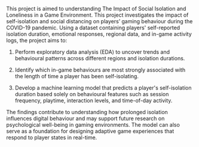 This project is aimed to understanding The Impact of Social Isolation and Loneliness in a Game Environment. This project investigates the impact of self-isolation and social distancing on players’ gaming behaviour during the COVID-19 pandemic. Using a dataset containing players' self-reported isolation duration, emotional responses, regional data, and in-game activity logs, the project aims to:

1. Perform exploratory data analysis (EDA) to uncover trends and behavioural patterns across different regions and isolation durations.

2. Identify which in-game behaviours are most strongly associated with the length of time a player has been self-isolating.

3. Develop a machine learning model that predicts a player's self-isolation duration based solely on behavioural features such as session frequency, playtime, interaction levels, and time-of-day activity.

The findings contribute to understanding how prolonged isolation influences digital behaviour and may support future research on psychological well-being in gaming environments. The model can also serve as a foundation for designing adaptive game experiences that respond to player states in real-time.
